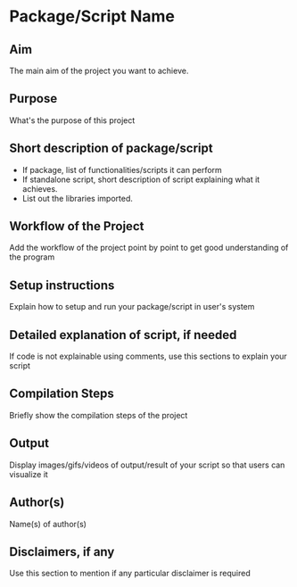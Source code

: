 # Package/Script Name

## Aim

The main aim of the project you want to achieve.

## Purpose

What's the purpose of this project

## Short description of package/script

- If package, list of functionalities/scripts it can perform
- If standalone script, short description of script explaining what it achieves.
- List out the libraries imported.


## Workflow of the Project

Add the workflow of the project point by point to get good understanding of the program


## Setup instructions

Explain how to setup and run your package/script in user's system


## Detailed explanation of script, if needed

If code is not explainable using comments, use this sections to explain your script


## Compilation Steps

Briefly show the compilation steps of the project


## Output

Display images/gifs/videos of output/result of your script so that users can visualize it


## Author(s)

Name(s) of author(s)


## Disclaimers, if any

Use this section to mention if any particular disclaimer is required
